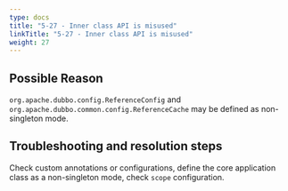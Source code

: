 ```yaml
---
type: docs
title: "5-27 - Inner class API is misused"
linkTitle: "5-27 - Inner class API is misused"
weight: 27
---
```


## Possible Reason

`org.apache.dubbo.config.ReferenceConfig` and `org.apache.dubbo.common.config.ReferenceCache` may be defined as non-singleton mode.

## Troubleshooting and resolution steps

Check custom annotations or configurations, define the core application class as a non-singleton mode, check `scope` configuration.

<p style="margin-top: 3rem;"> </p>